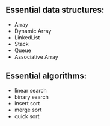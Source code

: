 ## Essential data structures:
- Array
- Dynamic Array
- LinkedList
- Stack
- Queue
- Associative Array

## Essential algorithms:
- linear search 
- binary search
- insert sort
- merge sort
- quick sort



